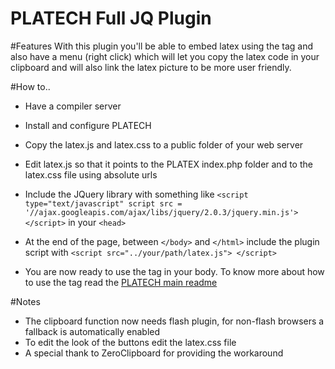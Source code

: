 PLATECH Full JQ Plugin 
==================================
#Features
With this plugin you'll be able to embed latex using the <latex> tag and also have a menu (right click) which will let you copy the latex code in your clipboard and will also link the latex picture to be more user friendly.

#How to..

+ Have a compiler server

+ Install and configure PLATECH
+ Copy the latex.js and latex.css to a public folder of your web server
+ Edit latex.js so that it points to the PLATEX index.php folder and to the latex.css file using absolute urls
+ Include the JQuery library with something like `<script type="text/javascript" script src = '//ajax.googleapis.com/ajax/libs/jquery/2.0.3/jquery.min.js'></script>` in your `<head>`
+ At the end of the page, between `</body>` and `</html>` include the plugin script with `<script src="../your/path/latex.js"> </script>`
+ You are now ready to use the <latex> tag in your body. To know more about how to use the tag read the [PLATECH main readme](../README.md)

#Notes
+ The clipboard function now needs flash plugin, for non-flash browsers a fallback is automatically enabled
+ To edit the look of the buttons edit the latex.css file
+ A special thank to ZeroClipboard for providing the workaround